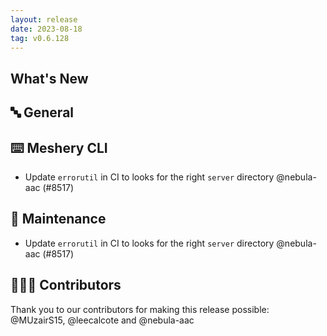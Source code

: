 ```yaml
---
layout: release
date: 2023-08-18
tag: v0.6.128
---
```


## What's New
## 🔤 General
## ⌨️ Meshery CLI

- Update `errorutil` in CI to looks for the right `server` directory @nebula-aac (#8517)

## 🧰 Maintenance

- Update `errorutil` in CI to looks for the right `server` directory @nebula-aac (#8517)

## 👨🏽‍💻 Contributors

Thank you to our contributors for making this release possible:
@MUzairS15, @leecalcote and @nebula-aac
